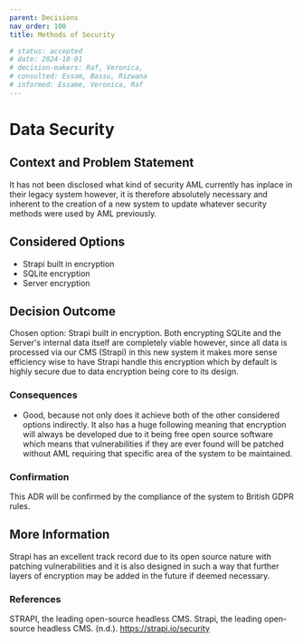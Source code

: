 ```yaml
---
parent: Decisions
nav_order: 100
title: Methods of Security

# status: accepted
# date: 2024-10-01
# decision-makers: Raf, Veronica,
# consulted: Essam, Bassu, Rizwana
# informed: Essame, Veronica, Raf
---
```

<!-- markdownlint-disable-next-line MD025 -->
# Data Security

## Context and Problem Statement

It has not been disclosed what kind of security AML currently has inplace in their legacy system however, it is therefore absolutely necessary and inherent to the creation of a new system to update whatever security methods were used by AML previously.

## Considered Options

* Strapi built in encryption
* SQLite encryption
* Server encryption

## Decision Outcome

Chosen option: Strapi built in encryption. Both encrypting SQLite and the Server's internal data itself are completely viable however, since all data is processed via our CMS (Strapi) in this new system it makes more sense efficiency wise to have Strapi handle this encryption which by default is highly secure due to data encryption being core to its design.

### Consequences

* Good, because not only does it achieve both of the other considered options indirectly. It also has a huge following meaning that encryption will always be developed due to it being free open source software which means that vulnerabilities if they are ever found will be patched without AML requiring that specific area of the system to be maintained.

### Confirmation

This ADR will be confirmed by the compliance of the system to British GDPR rules.

## More Information

Strapi has an excellent track record due to its open source nature with patching vulnerabilities and it is also designed in such a way that further layers of encryption may be added in the future if deemed necessary.

### References

STRAPI, the leading open-source headless CMS. Strapi, the leading open-source headless CMS. (n.d.). https://strapi.io/security
